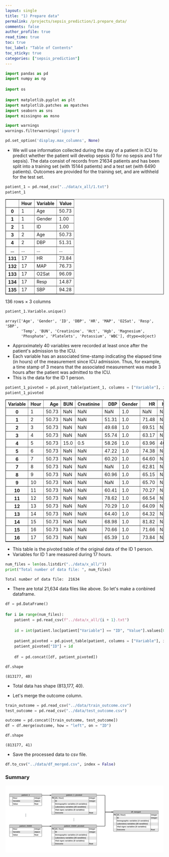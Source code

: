 ```yaml
---
layout: single
title: "1) Prepare data"
permalink: /projects/sepsis_prediction/1.prepare_data/
comments: false
author_profile: true
read_time: true
toc: true
toc_label: "Table of Contents"
toc_sticky: true
categories: ["sepsis_prediction"]
---
```


```python
import pandas as pd 
import numpy as np 

import os

import matplotlib.pyplot as plt 
import matplotlib.patches as mpatches
import seaborn as sns 
import missingno as msno 
```


```python
import warnings
warnings.filterwarnings('ignore')
```


```python
pd.set_option('display.max_columns', None)
```

- We will use information collected during the stay of a patient in ICU to predict whether the patient will develop sepsis (0 for no sepsis and 1 for sepsis).  The data consist of records from 21634 patients and has been split into a training set (with 15144 patients) and a test set (with 6490 patients).  Outcomes are provided for the training set, and are withheld for the test set.


```python
patient_1 = pd.read_csv("../data/x_all/1.txt")
patient_1
```




<div>
<style scoped>
    .dataframe tbody tr th:only-of-type {
        vertical-align: middle;
    }

    .dataframe tbody tr th {
        vertical-align: top;
    }

    .dataframe thead th {
        text-align: right;
    }
</style>
<table border="1" class="dataframe">
  <thead>
    <tr style="text-align: right;">
      <th></th>
      <th>Hour</th>
      <th>Variable</th>
      <th>Value</th>
    </tr>
  </thead>
  <tbody>
    <tr>
      <th>0</th>
      <td>1</td>
      <td>Age</td>
      <td>50.73</td>
    </tr>
    <tr>
      <th>1</th>
      <td>1</td>
      <td>Gender</td>
      <td>1.00</td>
    </tr>
    <tr>
      <th>2</th>
      <td>1</td>
      <td>ID</td>
      <td>1.00</td>
    </tr>
    <tr>
      <th>3</th>
      <td>2</td>
      <td>Age</td>
      <td>50.73</td>
    </tr>
    <tr>
      <th>4</th>
      <td>2</td>
      <td>DBP</td>
      <td>51.31</td>
    </tr>
    <tr>
      <th>...</th>
      <td>...</td>
      <td>...</td>
      <td>...</td>
    </tr>
    <tr>
      <th>131</th>
      <td>17</td>
      <td>HR</td>
      <td>73.84</td>
    </tr>
    <tr>
      <th>132</th>
      <td>17</td>
      <td>MAP</td>
      <td>76.73</td>
    </tr>
    <tr>
      <th>133</th>
      <td>17</td>
      <td>O2Sat</td>
      <td>96.09</td>
    </tr>
    <tr>
      <th>134</th>
      <td>17</td>
      <td>Resp</td>
      <td>14.87</td>
    </tr>
    <tr>
      <th>135</th>
      <td>17</td>
      <td>SBP</td>
      <td>94.28</td>
    </tr>
  </tbody>
</table>
<p>136 rows × 3 columns</p>
</div>




```python
patient_1.Variable.unique()
```




    array(['Age', 'Gender', 'ID', 'DBP', 'HR', 'MAP', 'O2Sat', 'Resp', 'SBP',
           'Temp', 'BUN', 'Creatinine', 'Hct', 'Hgb', 'Magnesium',
           'Phosphate', 'Platelets', 'Potassium', 'WBC'], dtype=object)



- Approximately 40 variables were recorded at least once after the patient's admission to the ICU. 
- Each variable has an associated time-stamp indicating the elapsed time (in hours) of the measurement since ICU admission. Thus, for example, a time stamp of 3 means that the associated measurement was made 3 hours after the patient was admitted to the ICU.
- This is the data for the ID 1 person.


```python
patient_1_pivoted = pd.pivot_table(patient_1, columns = ["Variable"], index = ["Hour"], values = "Value").reset_index()
patient_1_pivoted
```




<div>
<style scoped>
    .dataframe tbody tr th:only-of-type {
        vertical-align: middle;
    }

    .dataframe tbody tr th {
        vertical-align: top;
    }

    .dataframe thead th {
        text-align: right;
    }
</style>
<table border="1" class="dataframe">
  <thead>
    <tr style="text-align: right;">
      <th>Variable</th>
      <th>Hour</th>
      <th>Age</th>
      <th>BUN</th>
      <th>Creatinine</th>
      <th>DBP</th>
      <th>Gender</th>
      <th>HR</th>
      <th>Hct</th>
      <th>Hgb</th>
      <th>ID</th>
      <th>MAP</th>
      <th>Magnesium</th>
      <th>O2Sat</th>
      <th>Phosphate</th>
      <th>Platelets</th>
      <th>Potassium</th>
      <th>Resp</th>
      <th>SBP</th>
      <th>Temp</th>
      <th>WBC</th>
    </tr>
  </thead>
  <tbody>
    <tr>
      <th>0</th>
      <td>1</td>
      <td>50.73</td>
      <td>NaN</td>
      <td>NaN</td>
      <td>NaN</td>
      <td>1.0</td>
      <td>NaN</td>
      <td>NaN</td>
      <td>NaN</td>
      <td>1.0</td>
      <td>NaN</td>
      <td>NaN</td>
      <td>NaN</td>
      <td>NaN</td>
      <td>NaN</td>
      <td>NaN</td>
      <td>NaN</td>
      <td>NaN</td>
      <td>NaN</td>
      <td>NaN</td>
    </tr>
    <tr>
      <th>1</th>
      <td>2</td>
      <td>50.73</td>
      <td>NaN</td>
      <td>NaN</td>
      <td>51.31</td>
      <td>1.0</td>
      <td>71.48</td>
      <td>NaN</td>
      <td>NaN</td>
      <td>NaN</td>
      <td>65.37</td>
      <td>NaN</td>
      <td>98.90</td>
      <td>NaN</td>
      <td>NaN</td>
      <td>NaN</td>
      <td>15.81</td>
      <td>87.74</td>
      <td>36.47</td>
      <td>NaN</td>
    </tr>
    <tr>
      <th>2</th>
      <td>3</td>
      <td>50.73</td>
      <td>NaN</td>
      <td>NaN</td>
      <td>49.68</td>
      <td>1.0</td>
      <td>69.51</td>
      <td>NaN</td>
      <td>NaN</td>
      <td>NaN</td>
      <td>NaN</td>
      <td>NaN</td>
      <td>NaN</td>
      <td>NaN</td>
      <td>NaN</td>
      <td>NaN</td>
      <td>17.14</td>
      <td>84.24</td>
      <td>NaN</td>
      <td>NaN</td>
    </tr>
    <tr>
      <th>3</th>
      <td>4</td>
      <td>50.73</td>
      <td>NaN</td>
      <td>NaN</td>
      <td>55.74</td>
      <td>1.0</td>
      <td>63.17</td>
      <td>NaN</td>
      <td>NaN</td>
      <td>NaN</td>
      <td>71.06</td>
      <td>NaN</td>
      <td>99.93</td>
      <td>NaN</td>
      <td>NaN</td>
      <td>NaN</td>
      <td>20.20</td>
      <td>95.22</td>
      <td>NaN</td>
      <td>NaN</td>
    </tr>
    <tr>
      <th>4</th>
      <td>5</td>
      <td>50.73</td>
      <td>15.0</td>
      <td>0.5</td>
      <td>58.26</td>
      <td>1.0</td>
      <td>63.96</td>
      <td>40.9</td>
      <td>13.2</td>
      <td>NaN</td>
      <td>77.08</td>
      <td>1.8</td>
      <td>97.07</td>
      <td>2.9</td>
      <td>225.0</td>
      <td>4.2</td>
      <td>16.23</td>
      <td>104.79</td>
      <td>NaN</td>
      <td>13.2</td>
    </tr>
    <tr>
      <th>5</th>
      <td>6</td>
      <td>50.73</td>
      <td>NaN</td>
      <td>NaN</td>
      <td>47.22</td>
      <td>1.0</td>
      <td>74.38</td>
      <td>NaN</td>
      <td>NaN</td>
      <td>NaN</td>
      <td>58.35</td>
      <td>NaN</td>
      <td>96.98</td>
      <td>NaN</td>
      <td>NaN</td>
      <td>NaN</td>
      <td>18.11</td>
      <td>78.92</td>
      <td>36.59</td>
      <td>NaN</td>
    </tr>
    <tr>
      <th>6</th>
      <td>7</td>
      <td>50.73</td>
      <td>NaN</td>
      <td>NaN</td>
      <td>60.20</td>
      <td>1.0</td>
      <td>64.60</td>
      <td>NaN</td>
      <td>NaN</td>
      <td>NaN</td>
      <td>75.88</td>
      <td>NaN</td>
      <td>97.89</td>
      <td>NaN</td>
      <td>NaN</td>
      <td>NaN</td>
      <td>NaN</td>
      <td>98.10</td>
      <td>NaN</td>
      <td>NaN</td>
    </tr>
    <tr>
      <th>7</th>
      <td>8</td>
      <td>50.73</td>
      <td>NaN</td>
      <td>NaN</td>
      <td>NaN</td>
      <td>1.0</td>
      <td>62.81</td>
      <td>NaN</td>
      <td>NaN</td>
      <td>NaN</td>
      <td>75.16</td>
      <td>NaN</td>
      <td>98.89</td>
      <td>NaN</td>
      <td>NaN</td>
      <td>NaN</td>
      <td>16.92</td>
      <td>100.86</td>
      <td>NaN</td>
      <td>NaN</td>
    </tr>
    <tr>
      <th>8</th>
      <td>9</td>
      <td>50.73</td>
      <td>NaN</td>
      <td>NaN</td>
      <td>60.96</td>
      <td>1.0</td>
      <td>65.15</td>
      <td>NaN</td>
      <td>NaN</td>
      <td>NaN</td>
      <td>77.38</td>
      <td>NaN</td>
      <td>98.06</td>
      <td>NaN</td>
      <td>NaN</td>
      <td>NaN</td>
      <td>17.78</td>
      <td>98.90</td>
      <td>NaN</td>
      <td>NaN</td>
    </tr>
    <tr>
      <th>9</th>
      <td>10</td>
      <td>50.73</td>
      <td>NaN</td>
      <td>NaN</td>
      <td>NaN</td>
      <td>1.0</td>
      <td>65.70</td>
      <td>NaN</td>
      <td>NaN</td>
      <td>NaN</td>
      <td>78.12</td>
      <td>NaN</td>
      <td>100.03</td>
      <td>NaN</td>
      <td>NaN</td>
      <td>NaN</td>
      <td>18.18</td>
      <td>105.84</td>
      <td>NaN</td>
      <td>NaN</td>
    </tr>
    <tr>
      <th>10</th>
      <td>11</td>
      <td>50.73</td>
      <td>NaN</td>
      <td>NaN</td>
      <td>60.41</td>
      <td>1.0</td>
      <td>70.27</td>
      <td>NaN</td>
      <td>NaN</td>
      <td>NaN</td>
      <td>75.46</td>
      <td>NaN</td>
      <td>98.90</td>
      <td>NaN</td>
      <td>NaN</td>
      <td>NaN</td>
      <td>17.90</td>
      <td>99.20</td>
      <td>NaN</td>
      <td>NaN</td>
    </tr>
    <tr>
      <th>11</th>
      <td>12</td>
      <td>50.73</td>
      <td>NaN</td>
      <td>NaN</td>
      <td>78.62</td>
      <td>1.0</td>
      <td>66.54</td>
      <td>NaN</td>
      <td>NaN</td>
      <td>NaN</td>
      <td>91.58</td>
      <td>NaN</td>
      <td>97.92</td>
      <td>NaN</td>
      <td>NaN</td>
      <td>NaN</td>
      <td>17.78</td>
      <td>112.28</td>
      <td>NaN</td>
      <td>NaN</td>
    </tr>
    <tr>
      <th>12</th>
      <td>13</td>
      <td>50.73</td>
      <td>NaN</td>
      <td>NaN</td>
      <td>70.29</td>
      <td>1.0</td>
      <td>64.09</td>
      <td>NaN</td>
      <td>NaN</td>
      <td>NaN</td>
      <td>82.81</td>
      <td>NaN</td>
      <td>97.02</td>
      <td>NaN</td>
      <td>NaN</td>
      <td>NaN</td>
      <td>NaN</td>
      <td>NaN</td>
      <td>NaN</td>
      <td>NaN</td>
    </tr>
    <tr>
      <th>13</th>
      <td>14</td>
      <td>50.73</td>
      <td>NaN</td>
      <td>NaN</td>
      <td>64.40</td>
      <td>1.0</td>
      <td>64.32</td>
      <td>NaN</td>
      <td>NaN</td>
      <td>NaN</td>
      <td>92.72</td>
      <td>NaN</td>
      <td>99.03</td>
      <td>NaN</td>
      <td>NaN</td>
      <td>NaN</td>
      <td>24.02</td>
      <td>138.79</td>
      <td>35.97</td>
      <td>NaN</td>
    </tr>
    <tr>
      <th>14</th>
      <td>15</td>
      <td>50.73</td>
      <td>NaN</td>
      <td>NaN</td>
      <td>68.98</td>
      <td>1.0</td>
      <td>81.82</td>
      <td>NaN</td>
      <td>NaN</td>
      <td>NaN</td>
      <td>79.62</td>
      <td>NaN</td>
      <td>97.95</td>
      <td>NaN</td>
      <td>NaN</td>
      <td>NaN</td>
      <td>15.24</td>
      <td>104.85</td>
      <td>NaN</td>
      <td>NaN</td>
    </tr>
    <tr>
      <th>15</th>
      <td>16</td>
      <td>50.73</td>
      <td>NaN</td>
      <td>NaN</td>
      <td>70.66</td>
      <td>1.0</td>
      <td>71.66</td>
      <td>NaN</td>
      <td>NaN</td>
      <td>NaN</td>
      <td>81.11</td>
      <td>NaN</td>
      <td>97.95</td>
      <td>NaN</td>
      <td>NaN</td>
      <td>NaN</td>
      <td>15.05</td>
      <td>103.13</td>
      <td>NaN</td>
      <td>NaN</td>
    </tr>
    <tr>
      <th>16</th>
      <td>17</td>
      <td>50.73</td>
      <td>NaN</td>
      <td>NaN</td>
      <td>65.39</td>
      <td>1.0</td>
      <td>73.84</td>
      <td>NaN</td>
      <td>NaN</td>
      <td>NaN</td>
      <td>76.73</td>
      <td>NaN</td>
      <td>96.09</td>
      <td>NaN</td>
      <td>NaN</td>
      <td>NaN</td>
      <td>14.87</td>
      <td>94.28</td>
      <td>NaN</td>
      <td>NaN</td>
    </tr>
  </tbody>
</table>
</div>



- This table is the pivoted table of the original data of the ID 1 person.
- Variables for ID 1 are measured during 17 hours.


```python
num_files = len(os.listdir("../data/x_all/"))
print("Total number of data file: ", num_files)
```

    Total number of data file:  21634


- There are total 21,634 data files like above. So let's make a conbined dataframe.


```python
df = pd.DataFrame()

for i in range(num_files):
    patient = pd.read_csv(f"../data/x_all/{i + 1}.txt")
    
    id = int(patient.loc[patient["Variable"] == "ID", "Value"].values[0])
    
    patient_pivoted = pd.pivot_table(patient, columns = ["Variable"], index = ["Hour"], values = "Value").reset_index()
    patient_pivoted["ID"] = id
    
    df = pd.concat([df, patient_pivoted])

```


```python
df.shape
```




    (813177, 40)



- Total data has shape (813,177, 40). 

- Let's merge the outcome column.


```python
train_outcome = pd.read_csv("../data/train_outcome.csv")
test_outcome = pd.read_csv("../data/test_outcome.csv")

```


```python
outcome = pd.concat([train_outcome, test_outcome])
df = df.merge(outcome, how = "left", on = "ID") 
```


```python
df.shape
```




    (813177, 41)



- Save the processed data to csv file.


```python
df.to_csv("../data/df_merged.csv", index = False)
```

### Summary

![summary](/assets/images/projects/sepsis_prediction/df_merged.png)


